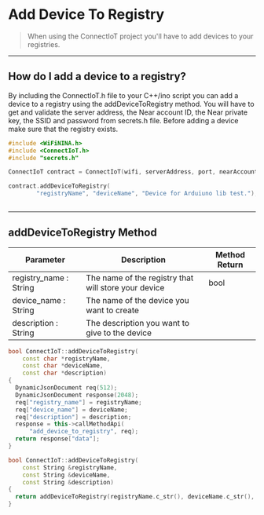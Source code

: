 # Add Device To Registry

>When using the ConnectIoT project you'll have to add devices to your registries.

---

## How do I add a device to a registry?
By including the ConnectIoT.h file to your C++/ino script you can add a device to a registry using the addDeviceToRegistry method. You will have to get and validate the server address, the Near account ID, the Near private key, the SSID and password from secrets.h file. Before adding a device make sure that the registry exists.

```cpp
#include <WiFiNINA.h>
#include <ConnectIoT.h>
#include "secrets.h"

ConnectIoT contract = ConnectIoT(wifi, serverAddress, port, nearAccountId, nearPrivateKey);

contract.addDeviceToRegistry(
        "registryName", "deviceName", "Device for Arduiuno lib test.");
    
```
---
## addDeviceToRegistry Method
|Parameter                                     |Description|Method Return                                                        |                                                      
 ------------------------------------------ | ------ |--------------------------------------------------------------------------------------------------------------------------- |
| registry_name : String                  | The name of the registry that will store your device  |bool        
|device_name : String |                The name of the device you want to create|
|description : String|      The description you want to give to the device |                                                                              
```cpp
bool ConnectIoT::addDeviceToRegistry(
    const char *registryName,
    const char *deviceName,
    const char *description)
{
  DynamicJsonDocument req(512);
  DynamicJsonDocument response(2048);
  req["registry_name"] = registryName;
  req["device_name"] = deviceName;
  req["description"] = description;
  response = this->callMethodApi(
      "add_device_to_registry", req);
  return response["data"];
}

bool ConnectIoT::addDeviceToRegistry(
    const String &registryName,
    const String &deviceName,
    const String &description)
{
  return addDeviceToRegistry(registryName.c_str(), deviceName.c_str(), description.c_str());
}

```